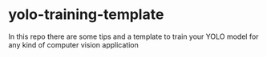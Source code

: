 # yolo-training-template
In this repo there are some tips and a template to train your YOLO model for any kind of computer vision application
